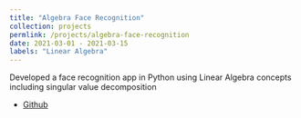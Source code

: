 ```yaml
---
title: "Algebra Face Recognition"
collection: projects
permlink: /projects/algebra-face-recognition
date: 2021-03-01 - 2021-03-15
labels: "Linear Algebra"
---
```


Developed a face recognition app in Python using Linear Algebra concepts including singular value decomposition

- [Github](https://github.com/sarvenaz-srv/AlgebraFaceRecognition)